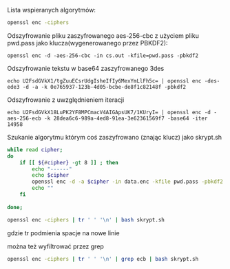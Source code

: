 
Lista wspieranych algorytmów:
```bash
openssl enc -ciphers
```

Odszyfrowanie pliku zaszyfrowanego aes-256-cbc z użyciem pliku pwd.pass jako klucza(wygenerowanego przez PBKDF2):
```agsl
openssl enc -d -aes-256-cbc -in cs.out -kfile=pwd.pass -pbkdf2
```

Odszyfrowanie tekstu w base64 zaszyfrowanego 3des
```agsl
echo U2FsdGVkX1/tgZuuECsrUdgIsheIfIy6MexYmLlFh5c= | openssl enc -des-ede3 -d -a -k 0e765937-123b-4d05-bcbe-de8f1c82148f -pbkdf2
```

Odszyfrowanie z uwzględnieniem iteracji
```agsl
echo U2FsdGVkX18LuPK2YF8MPCmacV4AIGApsUK7/1KUryI= | openssl enc -d -aes-256-ecb -k 28dea6c6-989a-4ed8-91ea-3e62361569f7 -base64 -iter 14958
```

Szukanie algorytmu którym coś zaszyfrowano (znając klucz) jako skrypt.sh
```bash
while read cipher;
do
    if [[ ${#cipher} -gt 8 ]] ; then
	    echo "------"
	    echo $cipher
	    openssl enc -d -a $cipher -in data.enc -kfile pwd.pass -pbkdf2
	    echo ""
    fi
    
done;
```

```bash
openssl enc -ciphers | tr ' ' '\n' | bash skrypt.sh
```
gdzie tr podmienia spacje na nowe linie

można też wyfiltrować przez grep
```bash
openssl enc -ciphers | tr ' ' '\n' | grep ecb | bash skrypt.sh
```